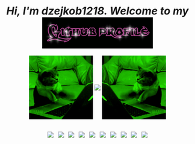 <div align="center">
<h1 align="center" ><i>Hi, I'm dzejkob1218. Welcome to my <i> <img src="title.gif" align="center"/> </h1> 
  </div>
  
<div align="center">
   <img align="center" src="left_cat.gif" width="170" height="170"/>
  <img align="center" src="https://github-readme-stats.vercel.app/api/top-langs/?username=dzejkob1218&langs_count=6&title_color=ffffff&text_color=ffffff&layout=compact&theme=github_dark&hide=blade,scss,shell" />
   <img align="center" src="right_cat.gif" width="170" height="170"/>
</div>
  
  <br/>
  
<p align="center">
  <img  height="70" align="center" src="https://cdn.jsdelivr.net/gh/devicons/devicon/icons/php/php-plain.svg" />
  &nbsp;
  <img height="50" align="center" src="https://cdn.jsdelivr.net/gh/devicons/devicon/icons/laravel/laravel-plain-wordmark.svg" />
  &nbsp;
  <img height="50" align="center" src="https://cdn.jsdelivr.net/gh/devicons/devicon/icons/python/python-plain.svg" />
  &nbsp;
  <img height="50"  align="center" src="https://cdn.jsdelivr.net/gh/devicons/devicon/icons/javascript/javascript-plain.svg" />
  &nbsp;
  <img height="50" align="center" src="https://cdn.jsdelivr.net/gh/devicons/devicon/icons/html5/html5-plain.svg" />
  &nbsp;
  <img height="50" align="center" src="https://cdn.jsdelivr.net/gh/devicons/devicon/icons/css3/css3-plain.svg" />
  &nbsp;
  <img height="50" align="center" src="https://cdn.jsdelivr.net/gh/devicons/devicon/icons/mysql/mysql-plain.svg" />
  &nbsp;
  <img height="50" align="center" src="https://cdn.jsdelivr.net/gh/devicons/devicon/icons/csharp/csharp-plain.svg" />
  &nbsp;
  <img height="50" align="center" src="https://cdn.jsdelivr.net/gh/devicons/devicon/icons/unity/unity-original.svg" />
  &nbsp;
  <img height="50" align="center" src="https://cdn.jsdelivr.net/gh/devicons/devicon/icons/linux/linux-plain.svg" />
</p>  
  


